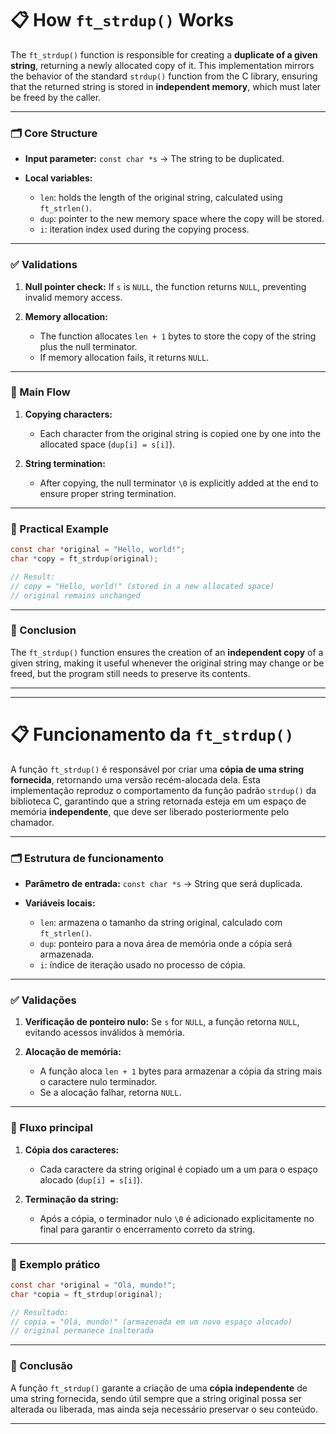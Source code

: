 # 📋 How `ft_strdup()` Works

The `ft_strdup()` function is responsible for creating a **duplicate of a given string**, returning a newly allocated copy of it. This implementation mirrors the behavior of the standard `strdup()` function from the C library, ensuring that the returned string is stored in **independent memory**, which must later be freed by the caller.

---

### 🗂️ Core Structure

* **Input parameter:**
  `const char *s` → The string to be duplicated.
* **Local variables:**

  * `len`: holds the length of the original string, calculated using `ft_strlen()`.
  * `dup`: pointer to the new memory space where the copy will be stored.
  * `i`: iteration index used during the copying process.

---

### ✅ Validations

1. **Null pointer check:**
   If `s` is `NULL`, the function returns `NULL`, preventing invalid memory access.
2. **Memory allocation:**

   * The function allocates `len + 1` bytes to store the copy of the string plus the null terminator.
   * If memory allocation fails, it returns `NULL`.

---

### 🔄 Main Flow

1. **Copying characters:**

   * Each character from the original string is copied one by one into the allocated space (`dup[i] = s[i]`).
2. **String termination:**

   * After copying, the null terminator `\0` is explicitly added at the end to ensure proper string termination.

---

### 📝 Practical Example

```c
const char *original = "Hello, world!";
char *copy = ft_strdup(original);

// Result:
// copy = "Hello, world!" (stored in a new allocated space)
// original remains unchanged
```

---

### 🎯 Conclusion

The `ft_strdup()` function ensures the creation of an **independent copy** of a given string, making it useful whenever the original string may change or be freed, but the program still needs to preserve its contents.

---

---

# 📋 Funcionamento da `ft_strdup()`

A função `ft_strdup()` é responsável por criar uma **cópia de uma string fornecida**, retornando uma versão recém-alocada dela. Esta implementação reproduz o comportamento da função padrão `strdup()` da biblioteca C, garantindo que a string retornada esteja em um espaço de memória **independente**, que deve ser liberado posteriormente pelo chamador.

---

### 🗂️ Estrutura de funcionamento

* **Parâmetro de entrada:**
  `const char *s` → String que será duplicada.
* **Variáveis locais:**

  * `len`: armazena o tamanho da string original, calculado com `ft_strlen()`.
  * `dup`: ponteiro para a nova área de memória onde a cópia será armazenada.
  * `i`: índice de iteração usado no processo de cópia.

---

### ✅ Validações

1. **Verificação de ponteiro nulo:**
   Se `s` for `NULL`, a função retorna `NULL`, evitando acessos inválidos à memória.
2. **Alocação de memória:**

   * A função aloca `len + 1` bytes para armazenar a cópia da string mais o caractere nulo terminador.
   * Se a alocação falhar, retorna `NULL`.

---

### 🔄 Fluxo principal

1. **Cópia dos caracteres:**

   * Cada caractere da string original é copiado um a um para o espaço alocado (`dup[i] = s[i]`).
2. **Terminação da string:**

   * Após a cópia, o terminador nulo `\0` é adicionado explicitamente no final para garantir o encerramento correto da string.

---

### 📝 Exemplo prático

```c
const char *original = "Olá, mundo!";
char *copia = ft_strdup(original);

// Resultado:
// copia = "Olá, mundo!" (armazenada em um novo espaço alocado)
// original permanece inalterada
```

---

### 🎯 Conclusão

A função `ft_strdup()` garante a criação de uma **cópia independente** de uma string fornecida, sendo útil sempre que a string original possa ser alterada ou liberada, mas ainda seja necessário preservar o seu conteúdo.

---
